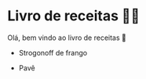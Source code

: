 # Livro de receitas :man_cook:

Olá, bem vindo ao livro de receitas :wave:

- Strogonoff de frango

- Pavê
